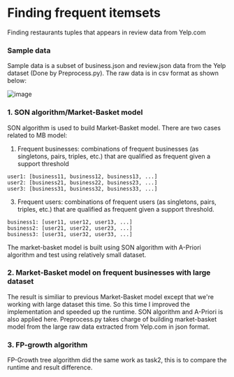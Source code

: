 # Finding frequent itemsets
Finding restaurants tuples that appears in review data from Yelp.com

### Sample data
Sample data is a subset of business.json and review.json data from the Yelp dataset (Done by Preprocess.py).
The raw data is in csv format as shown below:

![image](https://user-images.githubusercontent.com/25105806/115973383-77e95080-a509-11eb-91ae-9952bef1a1d7.png)



### 1. SON algorithm/Market-Basket model
SON algorithm is used to build Market-Basket model. There are two cases related to MB model:
  1. Frequent businesses: combinations of frequent businesses (as singletons, pairs, triples, etc.) that are qualified as frequent given a support threshold
```
user1: [business11, business12, business13, ...]
user2: [business21, business22, business23, ...]
user3: [business31, business32, business33, ...]
```
    
  3. Frequent users: combinations of frequent users (as singletons, pairs, triples, etc.) that are qualified as frequent given a support threshold.
```
business1: [user11, user12, user13, ...]
business2: [user21, user22, user23, ...]
business3: [user31, user32, user33, ...]
```
The market-basket model is built using SON algorithm with A-Priori algorithm and test using relatively small dataset.

### 2. Market-Basket model on frequent businesses with large dataset
The result is similiar to previous Market-Basket model except that we're working with large dataset this time. So this time I improved the implementation and speeded up the runtime. SON algorithm and A-Priori is also applied here.
Preprocess.py takes charge of building market-basket model from the large raw data extracted from Yelp.com in json format.

### 3. FP-growth algorithm
FP-Growth tree algorithm did the same work as task2, this is to compare the runtime and result difference. 

